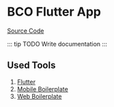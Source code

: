 ---
---
# BCO Flutter App

[Source Code](https://gitlab.com/opaal.org/bco_flutter.git)

::: tip TODO
Write documentation
:::

## Used Tools

1. [Flutter](https://flutter.dev/)
1. [Mobile Boilerplate](https://github.com/zubairehman/flutter-boilerplate-project/tree/master)
2. [Web Boilerplate](https://github.com/zubairehman/flutter-boilerplate-project/tree/feature/web-support)

